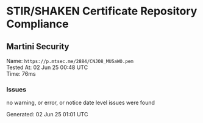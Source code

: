 # STIR/SHAKEN Certificate Repository Compliance

## Martini Security

Name: `https://p.mtsec.me/2884/CNJO8_MUSaWO.pem`\
Tested At: 02 Jun 25 00:48 UTC\
Time: 76ms

### Issues

no warning, or error, or notice date level issues were found

Generated: 02 Jun 25 01:01 UTC